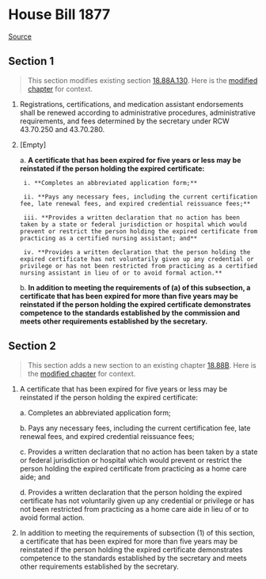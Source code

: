 # House Bill 1877

[Source](http://lawfilesext.leg.wa.gov/biennium/2021-22/Pdf/Bills/House%20Bills/1877.pdf)
## Section 1
> This section modifies existing section [18.88A.130](/rcw/18_businesses_and_professions/18.088A_nursing_assistants.md). Here is the [modified chapter](rcw/18_businesses_and_professions/18.088A_nursing_assistants.md) for context.

1. Registrations, certifications, and medication assistant endorsements shall be renewed according to administrative procedures, administrative requirements, and fees determined by the secretary under RCW 43.70.250 and 43.70.280.

2. [Empty]

    a. **A certificate that has been expired for five years or less may be reinstated if the person holding the expired certificate:**

        i. **Completes an abbreviated application form;**

        ii. **Pays any necessary fees, including the current certification fee, late renewal fees, and expired credential reissuance fees;**

        iii. **Provides a written declaration that no action has been taken by a state or federal jurisdiction or hospital which would prevent or restrict the person holding the expired certificate from practicing as a certified nursing assistant; and**

        iv. **Provides a written declaration that the person holding the expired certificate has not voluntarily given up any credential or privilege or has not been restricted from practicing as a certified nursing assistant in lieu of or to avoid formal action.**

    b. **In addition to meeting the requirements of (a) of this subsection, a certificate that has been expired for more than five years may be reinstated if the person holding the expired certificate demonstrates competence to the standards established by the commission and meets other requirements established by the secretary.**


## Section 2
> This section adds a new section to an existing chapter [18.88B](/rcw/18_businesses_and_professions/18.088B_long-term_care_workers.md). Here is the [modified chapter](rcw/18_businesses_and_professions/18.088B_long-term_care_workers.md) for context.

1. A certificate that has been expired for five years or less may be reinstated if the person holding the expired certificate:

    a. Completes an abbreviated application form;

    b. Pays any necessary fees, including the current certification fee, late renewal fees, and expired credential reissuance fees;

    c. Provides a written declaration that no action has been taken by a state or federal jurisdiction or hospital which would prevent or restrict the person holding the expired certificate from practicing as a home care aide; and

    d. Provides a written declaration that the person holding the expired certificate has not voluntarily given up any credential or privilege or has not been restricted from practicing as a home care aide in lieu of or to avoid formal action.

2. In addition to meeting the requirements of subsection (1) of this section, a certificate that has been expired for more than five years may be reinstated if the person holding the expired certificate demonstrates competence to the standards established by the secretary and meets other requirements established by the secretary.

